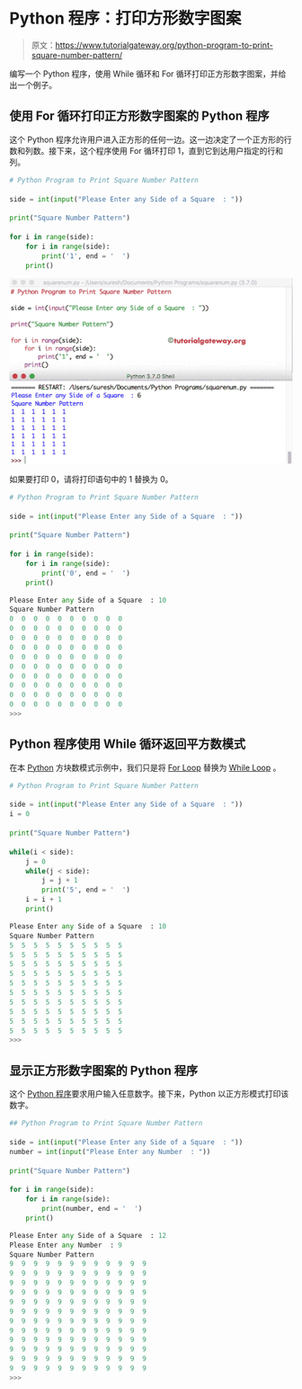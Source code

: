 # Python 程序：打印方形数字图案

> 原文：<https://www.tutorialgateway.org/python-program-to-print-square-number-pattern/>

编写一个 Python 程序，使用 While 循环和 For 循环打印正方形数字图案，并给出一个例子。

## 使用 For 循环打印正方形数字图案的 Python 程序

这个 Python 程序允许用户进入正方形的任何一边。这一边决定了一个正方形的行数和列数。接下来，这个程序使用 For 循环打印 1，直到它到达用户指定的行和列。

```py
# Python Program to Print Square Number Pattern

side = int(input("Please Enter any Side of a Square  : "))

print("Square Number Pattern") 

for i in range(side):
    for i in range(side):
        print('1', end = '  ')
    print()
```

![Python Program to Print Square Number Pattern 1](img/d4d218d99e721e201507c61c0108a2a2.png)

如果要打印 0，请将打印语句中的 1 替换为 0。

```py
# Python Program to Print Square Number Pattern

side = int(input("Please Enter any Side of a Square  : "))

print("Square Number Pattern") 

for i in range(side):
    for i in range(side):
        print('0', end = '  ')
    print()
```

```py
Please Enter any Side of a Square  : 10
Square Number Pattern
0  0  0  0  0  0  0  0  0  0  
0  0  0  0  0  0  0  0  0  0  
0  0  0  0  0  0  0  0  0  0  
0  0  0  0  0  0  0  0  0  0  
0  0  0  0  0  0  0  0  0  0  
0  0  0  0  0  0  0  0  0  0  
0  0  0  0  0  0  0  0  0  0  
0  0  0  0  0  0  0  0  0  0  
0  0  0  0  0  0  0  0  0  0  
0  0  0  0  0  0  0  0  0  0  
>>> 
```

## Python 程序使用 While 循环返回平方数模式

在本 [Python](https://www.tutorialgateway.org/python-tutorial/) 方块数模式示例中，我们只是将 [For Loop](https://www.tutorialgateway.org/python-for-loop/) 替换为 [While Loop](https://www.tutorialgateway.org/python-while-loop/) 。

```py
# Python Program to Print Square Number Pattern

side = int(input("Please Enter any Side of a Square  : "))
i = 0

print("Square Number Pattern") 

while(i < side):
    j = 0
    while(j < side):      
        j = j + 1
        print('5', end = '  ')
    i = i + 1
    print()
```

```py
Please Enter any Side of a Square  : 10
Square Number Pattern
5  5  5  5  5  5  5  5  5  5  
5  5  5  5  5  5  5  5  5  5  
5  5  5  5  5  5  5  5  5  5  
5  5  5  5  5  5  5  5  5  5  
5  5  5  5  5  5  5  5  5  5  
5  5  5  5  5  5  5  5  5  5  
5  5  5  5  5  5  5  5  5  5  
5  5  5  5  5  5  5  5  5  5  
5  5  5  5  5  5  5  5  5  5  
5  5  5  5  5  5  5  5  5  5  
>>> 
```

## 显示正方形数字图案的 Python 程序

这个 [Python 程序](https://www.tutorialgateway.org/python-programming-examples/)要求用户输入任意数字。接下来，Python 以正方形模式打印该数字。

```py
## Python Program to Print Square Number Pattern

side = int(input("Please Enter any Side of a Square  : "))
number = int(input("Please Enter any Number  : "))

print("Square Number Pattern") 

for i in range(side):
    for i in range(side):
        print(number, end = '  ')
    print()

```

```py
Please Enter any Side of a Square  : 12
Please Enter any Number  : 9
Square Number Pattern
9  9  9  9  9  9  9  9  9  9  9  9  
9  9  9  9  9  9  9  9  9  9  9  9  
9  9  9  9  9  9  9  9  9  9  9  9  
9  9  9  9  9  9  9  9  9  9  9  9  
9  9  9  9  9  9  9  9  9  9  9  9  
9  9  9  9  9  9  9  9  9  9  9  9  
9  9  9  9  9  9  9  9  9  9  9  9  
9  9  9  9  9  9  9  9  9  9  9  9  
9  9  9  9  9  9  9  9  9  9  9  9  
9  9  9  9  9  9  9  9  9  9  9  9  
9  9  9  9  9  9  9  9  9  9  9  9  
9  9  9  9  9  9  9  9  9  9  9  9  
>>> 
```
